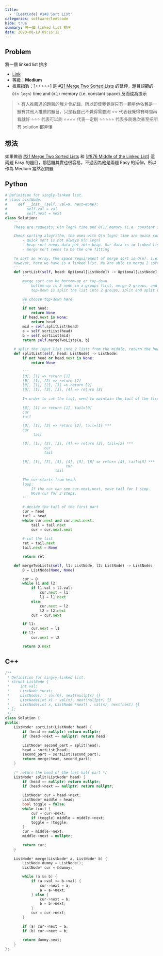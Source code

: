```yaml
---
title:
  - '[LeetCode] #148 Sort List'
categories: software/leetcode
hide: true
summary: 將一個 linked list 排序
date: 2020-08-19 09:16:12
---
```


## Problem

將一個 linked list 排序

* [Link](https://leetcode.com/problems/sort-list/)
* 等級：**Medium**
* 推薦指數：[:star::star::star::star::star:] 是 [#21 Merge Two Sorted Lists](https://chungchris.github.io/2020/07/11/software/leetcode/Merge-Two-Sorted-Lists/) 的延伸，題目規範的 `O(n logn)` time and `O(1)` memory (i.e. constant space) 反而成為提示

> :star: 有人推薦過的題目的我才會紀錄，所以即使我覺得只有一顆星他依舊是一題有其他人推薦的題目，只是我自己不覺得需要刷
> :star::star: 代表我覺得有時間再看就好
> :star::star::star: 代表可以刷
> :star::star::star::star: 代表一定刷
> :star::star::star::star::star: 代表多刷幾次甚至把所有 solution 都弄懂

## 想法

如果做過 [#21 Merge Two Sorted Lists](https://chungchris.github.io/2020/07/11/software/leetcode/Merge-Two-Sorted-Lists/) 和 [[#876 Middle of the Linked List]](https://leetcode.com/problems/middle-of-the-linked-list/) 這兩題 Easy 的題目，那這題其實也很容易，不過因為他是兩題 Easy 的延伸，所以作為 Medium 當然沒問題

## Python

``` python
# Definition for singly-linked list.
# class ListNode:
#     def __init__(self, val=0, next=None):
#         self.val = val
#         self.next = next
class Solution:
    '''
    These are requests: O(n logn) time and O(1) memory (i.e. constant space)

    Check sorting alogrithm, the ones with O(n logn) time are quick sort, merge sort, heap sort
        - quick sort is not always O(n logn)
        - heap sort needs data put into heap. Our data is in linked list already. We are not allowed to create another heap space
        - merge sort seems to be the one fitting
    
    To sort an array, the space requirement of merge sort is O(n). i.e. need extra same-size space for merging 2 sorted arrays.
    However, here we have is a linked list. We are able to merge 2 sorted linked lists by manipulating node links directly.
    '''
    def sortList(self, head: Optional[ListNode]) -> Optional[ListNode]:
        '''
        merge sort can be bottom-up or top-down
            bottom-up is 2 node in a groups first, merge 2 groups, and so on
            top-down is split the list into 2 groups, split and split until only 1 node in a group, then start merge
        
        we choose top-down here
        '''
        if not head:
            return None
        if head.next is None:
            return head
        mid = self.splitList(head)
        a = self.sortList(head)
        b = self.sortList(mid)
        return self.mergeTwoLists(a, b)
    
    # split the input list into 2 lists from the middle, return the head of the second list
    def splitList(self, head: ListNode) -> ListNode:
        if not head or head.next is None:
            return None

        '''
        [0], [1] => return [1]
        [0], [1], [2] => return [2]
        [0], [1], [2], [3] => return [2]
        [0], [1], [2], [3], [4] => return [3]
        
        In order to cut the list, need to maintain the tail of the first part
        
        [0], [1] => return [1], tail=[0]
        cur
        tail

        [0], [1], [2] => return [2], tail=[1] ***
        cur
             tail

        [0], [1], [2], [3], [4] => return [3], tail=[2] ***
                  cur
                  tail
        
        [0], [1], [2], [3], [4], [5], [6] => return [4], tail=[3] ***
                            cur
                       tail
        
        The cur starts from head.
        loop:
            If the cur can see cur.next.next, move tail for 1 step.
            Move cur for 2 steps.
        '''
        
        # decide the tail of the first part
        cur = head
        tail = head
        while cur.next and cur.next.next:
            tail = tail.next
            cur = cur.next.next
        
        # cut the list
        ret = tail.next
        tail.next = None

        return ret
        
    def mergeTwoLists(self, l1: ListNode, l2: ListNode) -> ListNode:
        D = ListNode(None, None)

        cur = D
        while l1 and l2:
            if l1.val < l2.val:
                cur.next = l1
                l1 = l1.next
            else:
                cur.next = l2
                l2 = l2.next
            cur = cur.next

        if l1:
            cur.next = l1
        if l2:
            cur.next = l2

        return D.next
```

## C++

``` cpp
/**
 * Definition for singly-linked list.
 * struct ListNode {
 *     int val;
 *     ListNode *next;
 *     ListNode() : val(0), next(nullptr) {}
 *     ListNode(int x) : val(x), next(nullptr) {}
 *     ListNode(int x, ListNode *next) : val(x), next(next) {}
 * };
 */
class Solution {
public:
    ListNode* sortList(ListNode* head) {
        if (head == nullptr) return nullptr;
        if (head->next == nullptr) return head;
        
        ListNode* second_part = split(head);
        head = sortList(head);
        second_part = sortList(second_part);
        return merge(head, second_part);
    }
    
    /* return the head of the last half part */
    ListNode* split(ListNode* head) {
        if (head == nullptr) return nullptr;
        if (head->next == nullptr) return nullptr;
        
        ListNode* cur = head->next;
        ListNode* middle = head;
        bool toggle = false;
        while (cur) {
            cur = cur->next;
            if (toggle) middle = middle->next;
            toggle = !toggle;
        }
        cur = middle->next;
        middle->next = nullptr;
        
        return cur;
    }
    
    ListNode* merge(ListNode* a, ListNode* b) {
        ListNode dummy = ListNode();
        ListNode* cur = &dummy;

        while (a && b) {
            if (a->val <= b->val) {
                cur->next = a;
                a = a->next;
            } else {
                cur->next = b;
                b = b->next;
            }
            cur = cur->next;
        }
        
        if (a) cur->next = a;
        if (b) cur->next = b;
        
        return dummy.next;
    }
};
```

